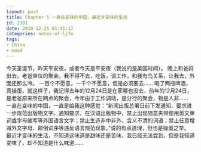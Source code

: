 ```yaml
---
layout: post
title: Chapter 5 一直在变味的中国，最近才变味的生活
id: 1301
date: 2010-12-25 01:41:17
categories: notes-of-life
tags:
- China
- mood
---
```


今天圣诞节，昨天平安夜，或者今天是平安夜（我说的是美国时间）。<!-- more --> 晚上和爸妈出去，老爸单位的聚会，我不得不去，吃饭，谈工作，和我有鸟关系，让我去，外面还那么冷。 一百个不愿意，一千个不愿意，但是必须要去…… 喝了两瓶啤酒，真操蛋，就这样子，我记得去年的12月24日是在家哪也没去，前年的12月24日，是老爸原来所在网点的聚会，今年由于工作调动，是分行的聚会，物是人非…… 一直在变味的中国，一直是给我这种感觉：“新闻出版总署日前下发通知，要求进一步规范出版物文字。通知要求，在汉语出版物中，禁止出现随意夹带使用英文单词或字母缩写等外国语言文字；禁止生造非中非外、含义不清的词语；禁止任意增减外文字母、颠倒词序等违反语言规范现象。”说的有点道理，但也是操蛋之举。 最近才变味的生活，不知道这味道是甜味还是苦味，我已经无法尝到，但是我知道变味了，却不知道是什么味道……